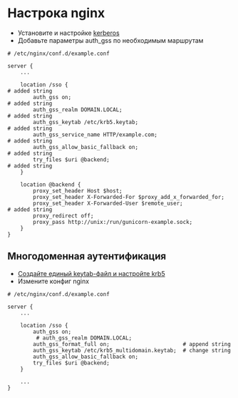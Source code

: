 # Настрока nginx
* Установите и настройке [kerberos](../../../../kerberos/install/debian.md)
* Добавьте параметры auth_gss по необходимым маршрутам
```
# /etc/nginx/conf.d/example.conf

server {
    ...
   
    location /sso {                                                     # added string
        auth_gss on;                                                    # added string          
        auth_gss_realm DOMAIN.LOCAL;                                    # added string
        auth_gss_keytab /etc/krb5.keytab;                               # added string
        auth_gss_service_name HTTP/example.com;                         # added string
        auth_gss_allow_basic_fallback on;                               # added string
        try_files $uri @backend;                                        # added string
    }

    location @backend {
        proxy_set_header Host $host;
        proxy_set_header X-Forwarded-For $proxy_add_x_forwarded_for;
        proxy_set_header X-Forwarded-User $remote_user;                 # added string
        proxy_redirect off;
        proxy_pass http://unix:/run/gunicorn-example.sock;
    }
}
```
## Многодоменная аутентификация
* [Создайте единый keytab-файл и настройте krb5](../../../../kerberos/multidomain.md)
* Измените конфиг nginx
```
# /etc/nginx/conf.d/example.conf

server {
    ...
   
    location /sso {
        auth_gss on;        
         # auth_gss_realm DOMAIN.LOCAL;
        auth_gss_format_full on;                       # append string
        auth_gss_keytab /etc/krb5_multidomain.keytab;  # change string
        auth_gss_allow_basic_fallback on;
        try_files $uri @backend;
    }
    
    ...
}
```